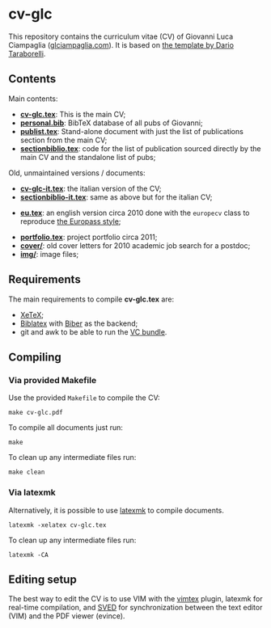 cv-glc
======

This repository contains the curriculum vitae (CV) of Giovanni Luca Ciampaglia
([glciampaglia.com](//glciampaglia.com)). It is based on [the template by Dario
Taraborelli](https://nitens.org/w/cvtex/).

## Contents

Main contents:
- **[cv-glc.tex](./cv-glc.tex)**: This is the main CV;
- **[personal.bib](./personal.bib)**: BibTeX database of all pubs of Giovanni;
- **[publist.tex](./publist.tex)**: Stand-alone document with just the list of
  publications section from the main CV;
- **[sectionbiblio.tex](./sectionbiblio.tex)**: code for the list of
  publication sourced directly by the main CV and the standalone list of pubs;

Old, unmaintained versions / documents:
- **[cv-glc-it.tex](./cv-glc-it.tex)**: the italian version of the CV;
- **[sectionbiblio-it.tex](./sectionbiblio-it.tex)**: same as above but for the
  italian CV;
* **[eu.tex](./eu.tex)**: an english version circa 2010 done with the
  `europecv` class to reproduce [the Europass
  style](https://europa.eu/europass/en);
- **[portfolio.tex](./portfolio.tex)**: project portfolio circa 2011;
- **[cover/](./cover/)**: old cover letters for 2010 academic job search for a
  postdoc;
- **[img/](./img/)**: image files;


## Requirements

The main requirements to compile **cv-glc.tex** are:

* [XeTeX](https://tug.org/xetex/);
* [Biblatex](https://biblatex.org/) with [Biber](https://github.com/plk/biber) as the backend;
* git and awk to be able to run the [VC bundle](https://ctan.org/pkg/vc).

## Compiling

### Via provided Makefile

Use the provided `Makefile` to compile the CV:

    make cv-glc.pdf

To compile all documents just run:

    make

To clean up any intermediate files run:

    make clean

### Via latexmk

Alternatively, it is possible to use [latexmk](https://ctan.org/pkg/latexmk/) to compile documents.

    latexmk -xelatex cv-glc.tex

To clean up any intermediate files run:

    latexmk -CA

## Editing setup

The best way to edit the CV is to use VIM with the
[vimtex](//github.com:lervag/vimtex.git) plugin, latexmk for real-time
compilation, and [SVED](https://github.com/peder2tm/sved.git) for
synchronization between the text editor (VIM) and the PDF viewer (evince). 
